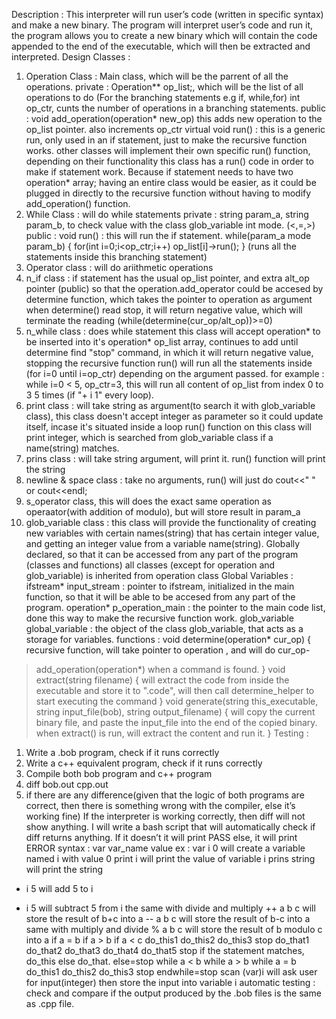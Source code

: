 Description :
This interpreter will run user’s code (written in specific syntax) and make a new binary. The
program will interpret user’s code and run it, the program allows you to create a new binary which
will contain the code appended to the end of the executable, which will then be extracted and
interpreted.
Design
Classes :
1. Operation Class : Main class, which will be the parrent of all the operations.
 private : Operation** op_list;, which will be the list of all operations to do (For the branching
statements e.g if, while,for)
 int op_ctr, cunts the number of operations in a branching statements.
 public : void add_operation(operation* new_op) this adds new operation to the op_list pointer.
also increments op_ctr
 virtual void run() : this is a generic run, only used in an if statement, just to make the
recursive function works. other classes will implement their own specific run() function, depending
on their functionality
 this class has a run() code in order to make if statement work. Because if statement needs to
have two operation* array; having an entire class would be easier, as it could be plugged in directly
to the recursive function without having to modify add_operation() function.
2. While Class : will do while statements
 private : string param_a, string param_b, to check value with the class glob_variable
 int mode. (<,=,>)
 public : void run() : this will run the if statement. while(param_a mode param_b)
 { for(int i=0;i<op_ctr;i++) op_list[i]->run(); }
(runs all the statements inside this branching statement)
3. Operator class : will do ariithmetic operations
4. n_if class : if statement
 has the usual op_list pointer, and extra alt_op pointer (public) so that the operation.add_operator
could be accesed by determine function, which takes the pointer to operation as argument
 when determine() read stop, it will return negative value, which will terminate the reading
(while(determine(cur_op/alt_op))>=0)
5. n_while class : does while statement
 this class will accept operation* to be inserted into it's operation* op_list array, continues to add
until determine find "stop" command, in which it will return negative value, stopping the recursive
function
 run() will run all the statements inside (for i=0 until i=op_ctr) depending on the argument passed.
 for example : while i=0 < 5, op_ctr=3, this will run all content of op_list from index 0 to 3 5 times
(if "+ i 1" every loop).
6. print class : will take string as argument(to search it with glob_variable class), this class doesn't
accept integer as parameter so it could update itself, incase it's situated inside a loop
 run() function on this class will print integer, which is searched from glob_variable class if a
name(string) matches.
7. prins class : will take string argument, will print it.
 run() function will print the string
8. newline & space class : take no arguments, run() will just do cout<<" " or cout<<endl;
9. s_operator class, this will does the exact same operation as operaator(with addition of modulo),
but will store result in param_a
10. glob_variable class : this class will provide the functionality of creating new variables with
certain names(string) that has certain integer value, and getting an integer value from a variable
name(string). Globally declared, so that it can be accessed from any part of the program (classes
and functions)
all classes (except for operation and glob_variable) is inherited from operation class
Global Variables :
ifstream* input_stream : pointer to ifstream, initialized in the main function, so that it will be able to
be accesed from any part of the program.
operation* p_operation_main : the pointer to the main code list, done this way to make the recursive
function work.
glob_variable global_variable : the object of the class glob_variable, that acts as a storage for
variables.
functions :
void determine(operation* cur_op)
{
recursive function, will take pointer to operation , and will do cur_op-
>add_operation(operation*) when a command is found.
}
void extract(string filename)
{
will extract the code from inside the executable and store it to ".code", will then call
determine_helper to start executing the command
}
void generate(string this_executable, string input_file(bob), string output_filename)
{
will copy the current binary file, and paste the input_file into the end of the copied binary.
when extract() is run, will extract the content and run it.
}
Testing :
1. Write a .bob program, check if it runs correctly
2. Write a c++ equivalent program, check if it runs correctly
3. Compile both bob program and c++ program
4. diff bob.out cpp.out
5. if there are any difference(given that the logic of both programs are correct, then there is
something wrong with the compiler, else it’s working fine)
If the interpreter is working correctly, then diff will not show anything. I will write a bash script that
will automatically check if diff returns anything. If it doesn’t it will print PASS else, it will print
ERROR
syntax :
var var_name value
ex : var i 0
will create a variable named i with value 0
print i
will print the value of variable i
prins string
will print the string
+ i 5
will add 5 to i
- i 5
will subtract 5 from i
the same with divide and multiply
++ a b c
will store the result of b+c into a
-- a b c
will store the result of b-c into a
same with multiply and divide
% a b c
will store the result of b modulo c into a
if a = b
if a > b
if a < c
do_this1
do_this2
do_this3
stop
do_that1
do_that2
do_that3
do_that4
do_that5
stop
if the statement matches, do_this else do_that. else=stop
while a < b
while a > b
while a = b
do_this1
do_this2
do_this3
stop
endwhile=stop
scan (var)i
will ask user for input(integer) then store the input into variable i
automatic testing : check and compare if the output produced by the .bob files is the same as .cpp
file.
